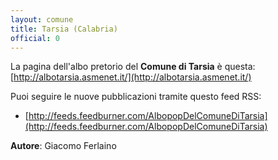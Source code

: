 ```yaml
---
layout: comune
title: Tarsia (Calabria)
official: 0
---
```


La pagina dell'albo pretorio del **Comune di Tarsia** è questa: [http://albotarsia.asmenet.it/](http://albotarsia.asmenet.it/)

Puoi seguire le nuove pubblicazioni tramite questo feed RSS:

* [http://feeds.feedburner.com/AlbopopDelComuneDiTarsia](http://feeds.feedburner.com/AlbopopDelComuneDiTarsia)

**Autore**: Giacomo Ferlaino
